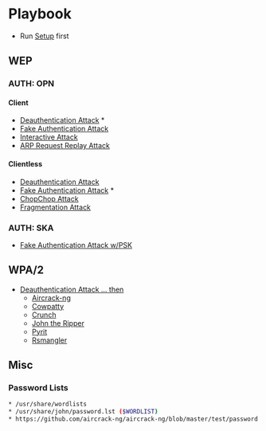 # Playbook

* Run [Setup](./setup.md) first

## WEP

### AUTH: OPN

#### Client

* [Deauthentication Attack](./attacks/wep/00-deauth.md) *
* [Fake Authentication Attack](./attacks/wep/01-fakeauth.md)
* [Interactive Attack](./attacks/wep/02-interactive.md)
* [ARP Request Replay Attack](./attacks/wep/03-arpreplay.md)

#### Clientless

* [Deauthentication Attack](./attacks/wep/00-deauth.md)
* [Fake Authentication Attack](./attacks/wep/01-fakeauth.md) *
* [ChopChop Attack](./attacks/wep/04-chopchop.md)
* [Fragmentation Attack](./attacks/wep/05-fragment.md)

### AUTH: SKA

* [Fake Authentication Attack w/PSK](./attacks/wep/01-fakeauthkey.md)

## WPA/2

* [Deauthentication Attack ... then](./attacks/wep/00-deauth.md)
    * [Aircrack-ng](./attacks/wpa/aircrack-ng.md)
    * [Cowpatty](./attacks/wpa/cowpatty.md)
    * [Crunch](./attacks/wpa/crunch.md)
    * [John the Ripper](./attacks/wpa/john-the-ripper.md)
    * [Pyrit](./attacks/wpa/pyrit.md)
    * [Rsmangler](./attacks/wpa/rsmangler.md)


## Misc

### Password Lists
```bash
* /usr/share/wordlists
* /usr/share/john/password.lst ($WORDLIST)
* https://github.com/aircrack-ng/aircrack-ng/blob/master/test/password.lst
```